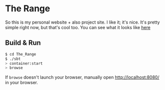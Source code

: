 # The Range #

So this is my personal website + also project site. I like it; it's nice. It's pretty simple right now, but that's cool too. You can see what it looks like [here](www.gastove.com)

## Build & Run ##

```sh
$ cd The_Range
$ ./sbt
> container:start
> browse
```

If `browse` doesn't launch your browser, manually open [http://localhost:8080/](http://localhost:8080/) in your browser.
